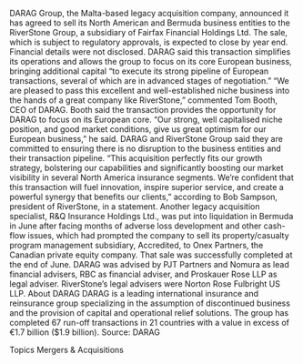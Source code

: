 DARAG Group, the Malta-based legacy acquisition company, announced it has agreed to sell its North American and Bermuda business entities to the RiverStone Group, a subsidiary of Fairfax Financial Holdings Ltd.
The sale, which is subject to regulatory approvals, is expected to close by year end. Financial details were not disclosed.
DARAG said this transaction simplifies its operations and allows the group to focus on its core European business, bringing additional capital “to execute its strong pipeline of European transactions, several of which are in advanced stages of negotiation.”
“We are pleased to pass this excellent and well-established niche business into the hands of a great company like RiverStone,” commented Tom Booth, CEO of DARAG.
Booth said the transaction provides the opportunity for DARAG to focus on its European core. “Our strong, well capitalised niche position, and good market conditions, give us great optimism for our European business,” he said.
DARAG and RiverStone Group said they are committed to ensuring there is no disruption to the business entities and their transaction pipeline.
“This acquisition perfectly fits our growth strategy, bolstering our capabilities and significantly boosting our market visibility in several North America insurance segments. We’re confident that this transaction will fuel innovation, inspire superior service, and create a powerful synergy that benefits our clients,” according to Bob Sampson, president of RiverStone, in a statement.
Another legacy acquisition specialist, R&Q Insurance Holdings Ltd., was put into liquidation in Bermuda in June after facing months of adverse loss development and other cash-flow issues, which had prompted the company to sell its property/casualty program management subsidiary, Accredited, to Onex Partners, the Canadian private equity company. That sale was successfully completed at the end of June.
DARAG was advised by PJT Partners and Nomura as lead financial advisers, RBC as financial adviser, and Proskauer Rose LLP as legal adviser. RiverStone’s legal advisers were Norton Rose Fulbright US LLP.
About DARAG
DARAG is a leading international insurance and reinsurance group specializing in the assumption of discontinued business and the provision of capital and operational relief solutions. The group has completed 67 run-off transactions in 21 countries with a value in excess of €1.7 billion ($1.9 billion).
Source: DARAG

Topics
Mergers & Acquisitions
